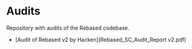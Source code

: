 # Audits
Repository with audits of the Rebased codebase.

- [Audit of Rebased v2 by Hacken](Rebased_SC_Audit_Report v2.pdf)
